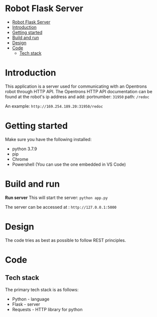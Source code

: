 # Robot Flask Server

<!-- TOC -->

- [Robot Flask Server](#robot-flask-server)
- [Introduction](#introduction)
- [Getting started](#getting-started)
- [Build and run](#build-and-run)
- [Design](#design)
- [Code](#code)
  - [Tech stack](#tech-stack)

<!-- /TOC -->
<!-- /TOC -->

# Introduction
This application is a server used for communicating with an Opentrons robot through HTTP API. The Opentrons HTTP API documentation can be found at the robot's ip address and add:
portnumber: `31950`
path: `/redoc`

An example: `http://169.254.189.20:31950/redoc`
# Getting started

Make sure you have the following installed:

- python 3.7.9
- pip
- Chrome
- Powershell (You can use the one embedded in VS Code)

# Build and run

**Run server**
This will start the server:
`python app.py`

The server can be accessed at : `http://127.0.0.1:5000` 

# Design

The code tries as best as possible to follow REST principles.

# Code

## Tech stack

The primary tech stack is as follows:

- Python - language
- Flask - server
- Requests - HTTP library for python